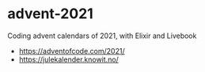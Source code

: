 # advent-2021

Coding advent calendars of 2021, with Elixir and Livebook

- https://adventofcode.com/2021/
- https://julekalender.knowit.no/
